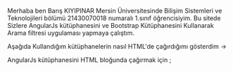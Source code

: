 Merhaba ben Barış KIYIPINAR Mersin Üniversitesinde Bilişim Sistemleri ve Teknolojileri bölümü 21430070018 numaralı 1.sınıf öğrencisiyim. 
Bu sitede Sizlere AngularJs kütüphanesini ve Bootstrap Kütüphanesini Kullanarak Arama filtresi uygulaması yapmaya çalıştım.

Aşağıda Kullandığım kütüphanelerin nasıl HTML'de çağırdığımı gösterdim ->

AngularJs kütüphanesini HTML bloğunda çağırmak için ;

<script src="https://ajax.googleapis.com/ajax/libs/angularjs/1.3.11/angular.min.js" ></ script>

Bootstrap kütüphanesini HTML bloğunda çağırmak için ;

<link rel="stylesheet" href="https://stackpath.bootstrapcdn.com/bootstrap/4.1.3/css/bootstrap.min.css">
